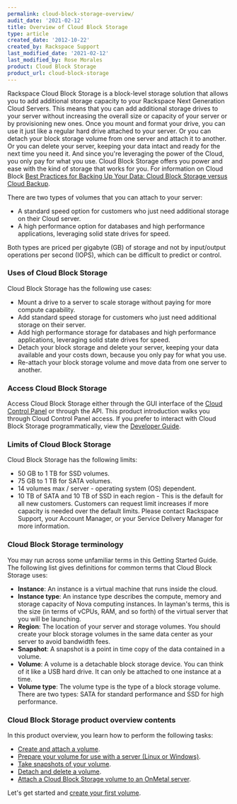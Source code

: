 ```yaml
---
permalink: cloud-block-storage-overview/
audit_date: '2021-02-12'
title: Overview of Cloud Block Storage
type: article
created_date: '2012-10-22'
created_by: Rackspace Support
last_modified_date: '2021-02-12'
last_modified_by: Rose Morales
product: Cloud Block Storage
product_url: cloud-block-storage
---
```


Rackspace Cloud Block Storage is a block-level storage solution that allows you
to add additional storage capacity to your Rackspace Next Generation Cloud
Servers. This means that you can add additional storage drives to your server
without increasing the overall size or capacity of your server or by
provisioning new ones. Once you mount and format your drive, you can use it just
like a regular hard drive attached to your server. Or you can detach your block
storage volume from one server and attach it to another. Or you can delete your
server, keeping your data intact and ready for the next time you need it. And
since you're leveraging the power of the Cloud, you only pay for what you use.
Cloud Block Storage offers you power and ease with the kind of storage that
works for you. For information on Cloud Block [Best Practices for Backing Up Your Data: Cloud Block Storage versus Cloud Backup](/support/how-to/best-practices-for-backing-up-your-data-cloud-block-storage-versus-cloud-backup).

There are two types of volumes that you can attach to your server:

- A standard speed option for customers who just need additional storage on
    their Cloud server.
- A high performance option for databases and high performance applications,
    leveraging solid state drives for speed.

Both types are priced per gigabyte (GB) of storage and not by input/output
operations per second (IOPS), which can be difficult to predict or control.

### Uses of Cloud Block Storage

Cloud Block Storage has the following use cases:

- Mount a drive to a server to scale storage without paying for more compute
    capability.
- Add standard speed storage for customers who just need additional storage on
    their server.
- Add high performance storage for databases and high performance applications,
    leveraging solid state drives for speed.
- Detach your block storage and delete your server, keeping your data available
    and your costs down, because you only pay for what you use.
- Re-attach your block storage volume and move data from one server to another.

### Access Cloud Block Storage

Access Cloud Block Storage either through the GUI interface of the
[Cloud Control Panel](https://login.rackspace.com/) or through the API. This product
introduction walks you through Cloud Control Panel access. If you prefer to
interact with Cloud Block Storage programmatically, view the
[Developer Guide](https://docs.rackspace.com/docs/cloud-block-storage/v1/developer-guide/).

### Limits of Cloud Block Storage

Cloud Block Storage has the following limits:

- 50 GB to 1 TB for SSD volumes.
- 75 GB to 1 TB for SATA volumes.
- 14 volumes max / server - operating system (OS) dependent.
- 10 TB of SATA and 10 TB of SSD in each region -  This is the default for all
    new customers. Customers can request limit increases if more capacity is
    needed over the default limits. Please contact Rackspace Support, your
    Account Manager, or your Service Delivery Manager for more information.

### Cloud Block Storage terminology

You may run across some unfamiliar terms in this Getting Started Guide. The
following list gives definitions for common terms that Cloud Block Storage uses:

- **Instance**: An instance is a virtual machine that runs inside the cloud.
- **Instance type**: An instance type describes the compute, memory and storage
    capacity of Nova computing instances. In layman's terms, this is the size
    (in terms of vCPUs, RAM, and so forth) of the virtual server that you will
    be launching.
- **Region**: The location of your server and storage volumes. You should create
    your block storage volumes in the same data center as your server to avoid
    bandwidth fees.
- **Snapshot**: A snapshot is a point in time copy of the data contained in a
    volume.
- **Volume**: A volume is a detachable block storage device. You can think of it
    like a USB hard drive. It can only be attached to one instance at a time.
- **Volume type**: The volume type is the type of a block storage volume. There
    are two types: SATA for standard performance and SSD for high performance.

### Cloud Block Storage product overview contents

In this product overview, you learn how to perform the following tasks:

- [Create and attach a volume](/support/how-to/create-and-attach-a-cloud-block-storage-volume).
- [Prepare your volume for use with a server (Linux or Windows)](/support/how-to/create-and-attach-a-cloud-block-storage-volume).
- [Take snapshots of your volume](/support/how-to/create-and-use-cloud-block-storage-snapshots).
- [Detach and delete a volume](/support/how-to/detach-and-delete-cloud-block-storage-volumes).
- [Attach a Cloud Block Storage volume to an OnMetal server](/support/how-to/attach-a-cloud-block-storage-volume-to-an-onmetal-server-through-the-cloud-control-panel/).

Let's get started and [create your first volume](/support/how-to/create-and-attach-a-cloud-block-storage-volume).
